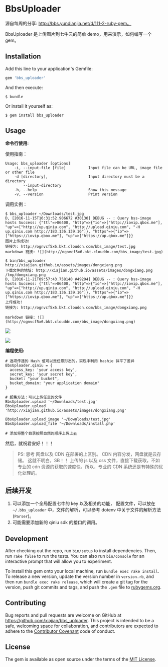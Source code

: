 # BbsUploader

源自每周的分享: http://bbs.yundianjia.net/d/111-2-ruby-gem。 

BbsUploader 是上传图片到七牛云的简单 demo，用来演示，如何编写一个 gem。 

## Installation

Add this line to your application's Gemfile:

```ruby
gem 'bbs_uploader'
```

And then execute:

    $ bundle

Or install it yourself as:

    $ gem install bbs_uploader

## Usage

**命令行使用:**

使用指南： 

```
Usage: bbs_uploader [options]
    -i, --input-file [file]          Input file can be URL, image file or other file
    -d [directory],                  Input directory must be a directory
        --input-directory
    -h, --help                       Show this message
    -v, --version                    Print version
```

调用实例： 

```
$ bbs_uploader ~/Downloads/test.jpg
D, [2016-11-15T16:31:52.906672 #30130] DEBUG -- : Query bss-image hosts Success: {"ttl"=>86400, "http"=>{"io"=>["http://iovip.qbox.me"], "up"=>["http://up.qiniu.com", "http://upload.qiniu.com", "-H up.qiniu.com http://183.136.139.16"]}, "https"=>{"io"=>["https://iovip.qbox.me"], "up"=>["https://up.qbox.me"]}}
图片上传成功!
链接为: http://ognvcf5x6.bkt.clouddn.com/bbs_image/test.jpg
markdown 链接: ![](http://ognvcf5x6.bkt.clouddn.com/bbs_image/test.jpg)

$ bin/bbs_uploader http://xiajian.github.io/assets/images/dongxiang.png
下载文件的地址: http://xiajian.github.io/assets/images/dongxiang.png
/tmp/dongxiang.png
D, [2016-11-21T09:57:43.758140 #49294] DEBUG -- : Query bss-image hosts Success: {"ttl"=>86400, "http"=>{"io"=>["http://iovip.qbox.me"], "up"=>["http://up.qiniu.com", "http://upload.qiniu.com", "-H up.qiniu.com http://183.136.139.16"]}, "https"=>{"io"=>["https://iovip.qbox.me"], "up"=>["https://up.qbox.me"]}}
上传成功!
链接为: http://ognvcf5x6.bkt.clouddn.com/bbs_image/dongxiang.png

markdown 链接: ![](http://ognvcf5x6.bkt.clouddn.com/bbs_image/dongxiang.png)
```

![](http://ognvcf5x6.bkt.clouddn.com/bbs_image/test.jpg)


![](http://ognvcf5x6.bkt.clouddn.com/bbs_image/dongxiang.png)

**编程使用:** 

```
# 选项传递的 Hash 值可以是任意形态的，实现中利用 hashie 抹平了差异
BbsUploader.qiniu = {
  access_key: 'your access key',
  secret_key: 'your secret key',
  bucket: "your bucket",
  bucket_domain: "your application domain"
}

# 超集方法：可以上传任意的文件
BbsUploader.upload '~/Downloads/test.jpg'
BbsUploader.upload 'http://xiajian.github.io/assets/images/dongxiang.png'

BbsUploader.upload_image '~/Downloads/test.jpg'
BbsUploader.upload_file '~/Downloads/install.php'

# 添加将整个目录按照自然的顺序上传上去

```

然后，就祝君安好！！！

> PS: 思考 网盘以及 CDN 在部署的上区别。 CDN 内容分发，网盘就是云存储。 这就不明白，SB！！ 上传的 js 以及 css 文件，直接下载获取，不如 专业的 cdn 资源的获取的速度快，所以，专业的 CDN 系统还是有特殊的优化处理的。

## 后续开发

1. 可以添加一个全局配置七牛的 key 以及相关的功能， 配置文件，可以放在 `~/.bbs_uploader` 中，文件的解析，可以参考 dotenv 中关于文件的解析方法(`Parser`)。
2. 可能需要添加新的 qiniu sdk 的接口的调用。


## Development

After checking out the repo, run `bin/setup` to install dependencies. Then, run `rake false` to run the tests. You can also run `bin/console` for an interactive prompt that will allow you to experiment.

To install this gem onto your local machine, run `bundle exec rake install`. To release a new version, update the version number in `version.rb`, and then run `bundle exec rake release`, which will create a git tag for the version, push git commits and tags, and push the `.gem` file to [rubygems.org](https://rubygems.org).

## Contributing

Bug reports and pull requests are welcome on GitHub at https://github.com/xiajian/bbs_uploader. This project is intended to be a safe, welcoming space for collaboration, and contributors are expected to adhere to the [Contributor Covenant](contributor-covenant.org) code of conduct.


## License

The gem is available as open source under the terms of the [MIT License](http://opensource.org/licenses/MIT).